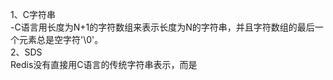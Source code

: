 1、C字符串    
 -C语言用长度为N+1的字符数组来表示长度为N的字符串，并且字符数组的最后一个元素总是空字符'\0'。    
2、SDS     
   Redis没有直接用C语言的传统字符串表示，而是
